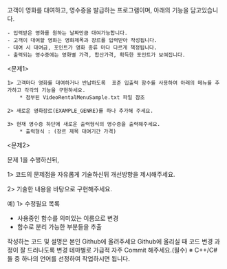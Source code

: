 고객이 영화를 대여하고, 영수증을 발급하는 프로그램이며, 아래의 기능을 담고있습니다.

    - 입력받은 영화를 원하는 날짜만큼 대여가능합니다.
    - 고객이 대여할 영화는 영화제목과 장르를 입력받아 작성됩니다.
    - 대여 시 대여금, 포인트가 영화 종류 마다 다르게 책정됩니다.
    - 출력되는 영수증에는 영화별 가격, 합산가격, 획득한 포인트가 보여집니다.

<문제1>

    1> 고객마다 영화를 대여하거나 반납하도록  표준 입출력 함수를 사용하여 아래의 메뉴를 추가하고 각각의 기능을 구현하세요.
        * 첨부된 VideoRentalMenuSample.txt 파일 참조

    2> 새로운 영화장르(EXAMPLE_GENRE)를 하나 추가해 주세요.

    3> 현재 영수증 하단에 새로운 출력형식의 영수증을 출력해주세요.
        * 출력형식 : (장르 제목 대여기간 가격)

   

<문제2>

문제 1을 수행하신뒤,

1> 코드의 문제점을 자유롭게 기술하신뒤 개선방향을 제시해주세요.

2> 기술한 내용을 바탕으로 구현해주세요.

예) 1> 수정필요 목록
- 사용중인 함수를 의미있는 이름으로 변경
- 함수로 분리 가능한 부분들을 추출



작성하는 코드 및 설명은 본인 Github에 올려주세요
Github에 올리실 때 코드 변경 과정이 잘 드러나도록 변경 테마별로 가급적 자주 Commit 해주세요.(필수)
※ C++/C# 둘 중 하나의 언어를 선정하여 작업하시면 됩니다.
